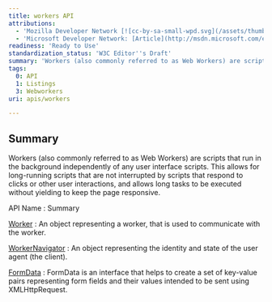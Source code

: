 ```yaml
---
title: workers API
attributions:
  - 'Mozilla Developer Network [![cc-by-sa-small-wpd.svg](/assets/thumb/8/8c/cc-by-sa-small-wpd.svg/120px-cc-by-sa-small-wpd.svg.png)](http://creativecommons.org/licenses/by-sa/3.0/us/): [Article](https://developer.mozilla.org/en-US/docs/DOM/Worker)'
  - 'Microsoft Developer Network: [Article](http://msdn.microsoft.com/en-us/hh549259.aspx)'
readiness: 'Ready to Use'
standardization_status: 'W3C Editor''s Draft'
summary: 'Workers (also commonly referred to as Web Workers) are scripts that run in the background independently of any user interface scripts. This allows for long-running scripts that are not interrupted by scripts that respond to clicks or other user interactions, and allows long tasks to be executed without yielding to keep the page responsive.'
tags:
  0: API
  1: Listings
  3: Webworkers
uri: apis/workers

---
```

## Summary

Workers (also commonly referred to as Web Workers) are scripts that run in the background independently of any user interface scripts. This allows for long-running scripts that are not interrupted by scripts that respond to clicks or other user interactions, and allows long tasks to be executed without yielding to keep the page responsive.

API Name
:   Summary

[Worker](/apis/workers/Worker)
:   An object representing a worker, that is used to communicate with the worker.

[WorkerNavigator](/apis/workers/WorkerNavigator)
:   An object representing the identity and state of the user agent (the client).

[FormData](/dom/FormData)
:   FormData is an interface that helps to create a set of key-value pairs representing form fields and their values intended to be sent using XMLHttpRequest.
